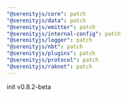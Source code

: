 ```yaml
---
"@serenityjs/core": patch
"@serenityjs/data": patch
"@serenityjs/emitter": patch
"@serenityjs/internal-config": patch
"@serenityjs/logger": patch
"@serenityjs/nbt": patch
"@serenityjs/plugins": patch
"@serenityjs/protocol": patch
"@serenityjs/raknet": patch
---
```


init v0.8.2-beta
